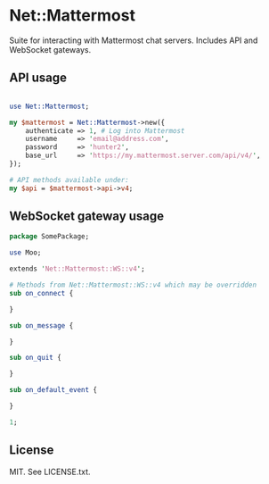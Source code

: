 # Net::Mattermost

Suite for interacting with Mattermost chat servers. Includes API and WebSocket
gateways.

## API usage

```perl

use Net::Mattermost;

my $mattermost = Net::Mattermost->new({
    authenticate => 1, # Log into Mattermost
    username     => 'email@address.com',
    password     => 'hunter2',
    base_url     => 'https://my.mattermost.server.com/api/v4/',
});

# API methods available under:
my $api = $mattermost->api->v4;

```

## WebSocket gateway usage

```perl
package SomePackage;

use Moo;

extends 'Net::Mattermost::WS::v4';

# Methods from Net::Mattermost::WS::v4 which may be overridden
sub on_connect {

}

sub on_message {

}

sub on_quit {

}

sub on_default_event {

}

1;
```

## License

MIT. See LICENSE.txt.

